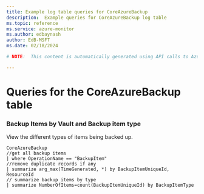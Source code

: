 ```yaml
---
title: Example log table queries for CoreAzureBackup
description:  Example queries for CoreAzureBackup log table
ms.topic: reference
ms.service: azure-monitor
ms.author: edbaynash
author: EdB-MSFT
ms.date: 02/18/2024

# NOTE:  This content is automatically generated using API calls to Azure. Any edits made on these files will be overwritten in the next run of the script. 

---
```


# Queries for the CoreAzureBackup table


### Backup Items by Vault and Backup item type  


View the different types of items being backed up.  

```query
CoreAzureBackup
//get all backup items
| where OperationName == "BackupItem"
//remove duplicate records if any
| summarize arg_max(TimeGenerated, *) by BackupItemUniqueId, ResourceId
// summarize backup items by type
| summarize NumberOfItems=count(BackupItemUniqueId) by BackupItemType
```

